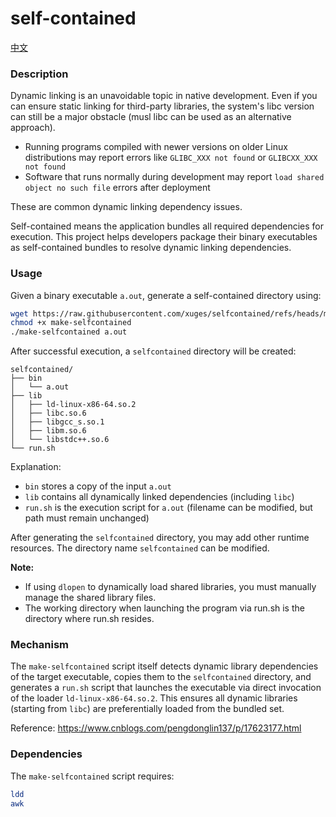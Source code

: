 # self-contained

[中文](doc/README_CN.md)

### Description

Dynamic linking is an unavoidable topic in native development. Even if you can ensure static linking for third-party libraries, the system's libc version can still be a major obstacle (musl libc can be used as an alternative approach).

- Running programs compiled with newer versions on older Linux distributions may report errors like `GLIBC_XXX not found` or `GLIBCXX_XXX not found`
- Software that runs normally during development may report `load shared object no such file` errors after deployment

These are common dynamic linking dependency issues.

Self-contained means the application bundles all required dependencies for execution. This project helps developers package their binary executables as self-contained bundles to resolve dynamic linking dependencies.

### Usage

Given a binary executable `a.out`, generate a self-contained directory using:

```bash
wget https://raw.githubusercontent.com/xuges/selfcontained/refs/heads/main/make-selfcontained
chmod +x make-selfcontained
./make-selfcontained a.out
```

After successful execution, a `selfcontained` directory will be created:

```
selfcontained/
├── bin
│   └── a.out
├── lib
│   ├── ld-linux-x86-64.so.2
│   ├── libc.so.6
│   ├── libgcc_s.so.1
│   ├── libm.so.6
│   └── libstdc++.so.6
└── run.sh
```

Explanation:
- `bin` stores a copy of the input `a.out`
- `lib` contains all dynamically linked dependencies (including `libc`)
- `run.sh` is the execution script for `a.out` (filename can be modified, but path must remain unchanged)

After generating the `selfcontained` directory, you may add other runtime resources. The directory name `selfcontained` can be modified.

**Note:**
- If using `dlopen` to dynamically load shared libraries, you must manually manage the shared library files.
- The working directory when launching the program via run.sh is the directory where run.sh resides.

### Mechanism

The `make-selfcontained` script itself detects dynamic library dependencies of the target executable, copies them to the `selfcontained` directory, and generates a `run.sh` script that launches the executable via direct invocation of the loader `ld-linux-x86-64.so.2`. This ensures all dynamic libraries (starting from `libc`) are preferentially loaded from the bundled set.

Reference: https://www.cnblogs.com/pengdonglin137/p/17623177.html

### Dependencies

The `make-selfcontained` script requires:

```bash
ldd
awk
```